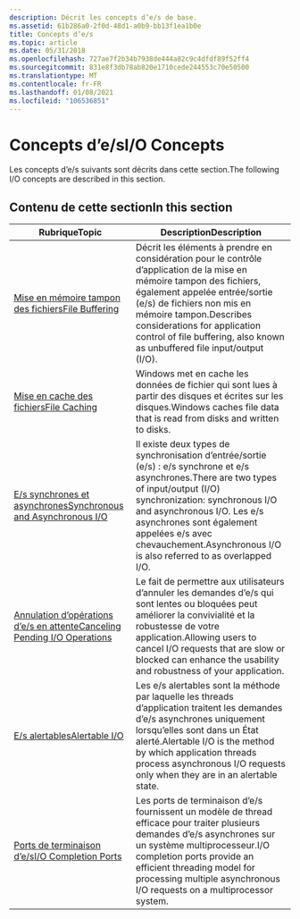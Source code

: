 ```yaml
---
description: Décrit les concepts d’e/s de base.
ms.assetid: 61b286a0-2f0d-48d1-a0b9-bb13f1ea1b0e
title: Concepts d’e/s
ms.topic: article
ms.date: 05/31/2018
ms.openlocfilehash: 727ae7f2b34b7938de444a82c9c4dfdf89f52ff4
ms.sourcegitcommit: 831e8f3db78ab820e1710cede244553c70e50500
ms.translationtype: MT
ms.contentlocale: fr-FR
ms.lasthandoff: 01/08/2021
ms.locfileid: "106536851"
---
```

# <a name="io-concepts"></a><span data-ttu-id="78d64-103">Concepts d’e/s</span><span class="sxs-lookup"><span data-stu-id="78d64-103">I/O Concepts</span></span>

<span data-ttu-id="78d64-104">Les concepts d’e/s suivants sont décrits dans cette section.</span><span class="sxs-lookup"><span data-stu-id="78d64-104">The following I/O concepts are described in this section.</span></span>

## <a name="in-this-section"></a><span data-ttu-id="78d64-105">Contenu de cette section</span><span class="sxs-lookup"><span data-stu-id="78d64-105">In this section</span></span>



| <span data-ttu-id="78d64-106">Rubrique</span><span class="sxs-lookup"><span data-stu-id="78d64-106">Topic</span></span>                                                                               | <span data-ttu-id="78d64-107">Description</span><span class="sxs-lookup"><span data-stu-id="78d64-107">Description</span></span>                                                                                                                                                         |
|-------------------------------------------------------------------------------------|---------------------------------------------------------------------------------------------------------------------------------------------------------------------|
| [<span data-ttu-id="78d64-108">Mise en mémoire tampon des fichiers</span><span class="sxs-lookup"><span data-stu-id="78d64-108">File Buffering</span></span>](file-buffering.md)<br/>                                     | <span data-ttu-id="78d64-109">Décrit les éléments à prendre en considération pour le contrôle d’application de la mise en mémoire tampon des fichiers, également appelée entrée/sortie (e/s) de fichiers non mis en mémoire tampon.</span><span class="sxs-lookup"><span data-stu-id="78d64-109">Describes considerations for application control of file buffering, also known as unbuffered file input/output (I/O).</span></span><br/>                                    |
| [<span data-ttu-id="78d64-110">Mise en cache des fichiers</span><span class="sxs-lookup"><span data-stu-id="78d64-110">File Caching</span></span>](file-caching.md)<br/>                                         | <span data-ttu-id="78d64-111">Windows met en cache les données de fichier qui sont lues à partir des disques et écrites sur les disques.</span><span class="sxs-lookup"><span data-stu-id="78d64-111">Windows caches file data that is read from disks and written to disks.</span></span><br/>                                                                                   |
| [<span data-ttu-id="78d64-112">E/s synchrones et asynchrones</span><span class="sxs-lookup"><span data-stu-id="78d64-112">Synchronous and Asynchronous I/O</span></span>](synchronous-and-asynchronous-i-o.md)<br/> | <span data-ttu-id="78d64-113">Il existe deux types de synchronisation d’entrée/sortie (e/s) : e/s synchrone et e/s asynchrones.</span><span class="sxs-lookup"><span data-stu-id="78d64-113">There are two types of input/output (I/O) synchronization: synchronous I/O and asynchronous I/O.</span></span> <span data-ttu-id="78d64-114">Les e/s asynchrones sont également appelées e/s avec chevauchement.</span><span class="sxs-lookup"><span data-stu-id="78d64-114">Asynchronous I/O is also referred to as overlapped I/O.</span></span><br/> |
| [<span data-ttu-id="78d64-115">Annulation d’opérations d’e/s en attente</span><span class="sxs-lookup"><span data-stu-id="78d64-115">Canceling Pending I/O Operations</span></span>](canceling-pending-i-o-operations.md)<br/> | <span data-ttu-id="78d64-116">Le fait de permettre aux utilisateurs d’annuler les demandes d’e/s qui sont lentes ou bloquées peut améliorer la convivialité et la robustesse de votre application.</span><span class="sxs-lookup"><span data-stu-id="78d64-116">Allowing users to cancel I/O requests that are slow or blocked can enhance the usability and robustness of your application.</span></span><br/>                             |
| [<span data-ttu-id="78d64-117">E/s alertables</span><span class="sxs-lookup"><span data-stu-id="78d64-117">Alertable I/O</span></span>](alertable-i-o.md)<br/>                                       | <span data-ttu-id="78d64-118">Les e/s alertables sont la méthode par laquelle les threads d’application traitent les demandes d’e/s asynchrones uniquement lorsqu’elles sont dans un État alerté.</span><span class="sxs-lookup"><span data-stu-id="78d64-118">Alertable I/O is the method by which application threads process asynchronous I/O requests only when they are in an alertable state.</span></span><br/>                     |
| [<span data-ttu-id="78d64-119">Ports de terminaison d’e/s</span><span class="sxs-lookup"><span data-stu-id="78d64-119">I/O Completion Ports</span></span>](i-o-completion-ports.md)<br/>                         | <span data-ttu-id="78d64-120">Les ports de terminaison d’e/s fournissent un modèle de thread efficace pour traiter plusieurs demandes d’e/s asynchrones sur un système multiprocesseur.</span><span class="sxs-lookup"><span data-stu-id="78d64-120">I/O completion ports provide an efficient threading model for processing multiple asynchronous I/O requests on a multiprocessor system.</span></span><br/>                  |



 

 

 




